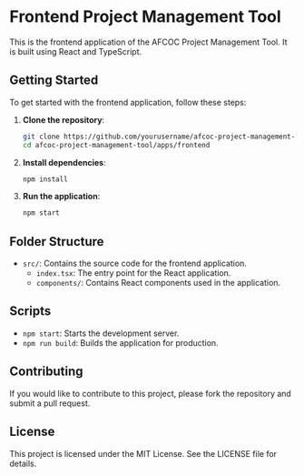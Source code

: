 # Frontend Project Management Tool

This is the frontend application of the AFCOC Project Management Tool. It is built using React and TypeScript.

## Getting Started

To get started with the frontend application, follow these steps:

1. **Clone the repository**:
   ```bash
   git clone https://github.com/yourusername/afcoc-project-management-tool.git
   cd afcoc-project-management-tool/apps/frontend
   ```

2. **Install dependencies**:
   ```bash
   npm install
   ```

3. **Run the application**:
   ```bash
   npm start
   ```

## Folder Structure

- `src/`: Contains the source code for the frontend application.
  - `index.tsx`: The entry point for the React application.
  - `components/`: Contains React components used in the application.

## Scripts

- `npm start`: Starts the development server.
- `npm run build`: Builds the application for production.

## Contributing

If you would like to contribute to this project, please fork the repository and submit a pull request.

## License

This project is licensed under the MIT License. See the LICENSE file for details.